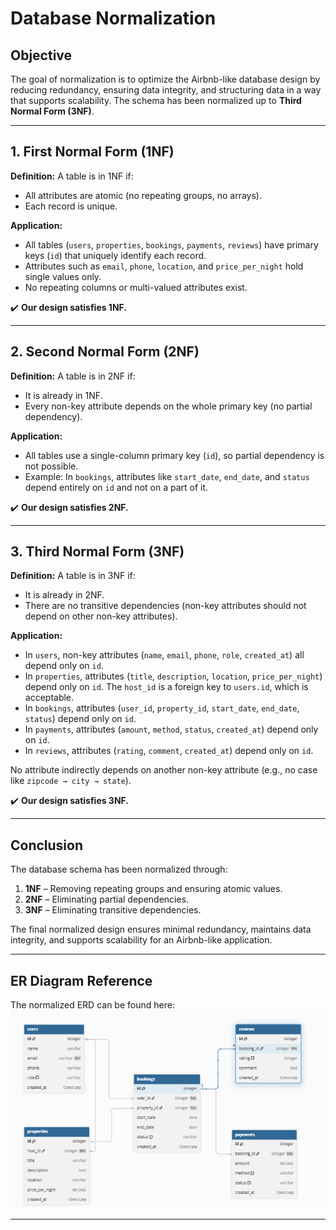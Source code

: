 # Database Normalization

## Objective
The goal of normalization is to optimize the Airbnb-like database design by reducing redundancy, ensuring data integrity, and structuring data in a way that supports scalability. The schema has been normalized up to **Third Normal Form (3NF)**.

---

## 1. First Normal Form (1NF)
**Definition:** A table is in 1NF if:
- All attributes are atomic (no repeating groups, no arrays).
- Each record is unique.

**Application:**
- All tables (`users`, `properties`, `bookings`, `payments`, `reviews`) have primary keys (`id`) that uniquely identify each record.
- Attributes such as `email`, `phone`, `location`, and `price_per_night` hold single values only.
- No repeating columns or multi-valued attributes exist.

✔️ **Our design satisfies 1NF.**

---

## 2. Second Normal Form (2NF)
**Definition:** A table is in 2NF if:
- It is already in 1NF.
- Every non-key attribute depends on the whole primary key (no partial dependency).

**Application:**
- All tables use a single-column primary key (`id`), so partial dependency is not possible.
- Example: In `bookings`, attributes like `start_date`, `end_date`, and `status` depend entirely on `id` and not on a part of it.

✔️ **Our design satisfies 2NF.**

---

## 3. Third Normal Form (3NF)
**Definition:** A table is in 3NF if:
- It is already in 2NF.
- There are no transitive dependencies (non-key attributes should not depend on other non-key attributes).

**Application:**
- In `users`, non-key attributes (`name`, `email`, `phone`, `role`, `created_at`) all depend only on `id`.
- In `properties`, attributes (`title`, `description`, `location`, `price_per_night`) depend only on `id`. The `host_id` is a foreign key to `users.id`, which is acceptable.
- In `bookings`, attributes (`user_id`, `property_id`, `start_date`, `end_date`, `status`) depend only on `id`.
- In `payments`, attributes (`amount`, `method`, `status`, `created_at`) depend only on `id`.
- In `reviews`, attributes (`rating`, `comment`, `created_at`) depend only on `id`.

No attribute indirectly depends on another non-key attribute (e.g., no case like `zipcode → city → state`).

✔️ **Our design satisfies 3NF.**

---

## Conclusion
The database schema has been normalized through:
1. **1NF** – Removing repeating groups and ensuring atomic values.  
2. **2NF** – Eliminating partial dependencies.  
3. **3NF** – Eliminating transitive dependencies.  

The final normalized design ensures minimal redundancy, maintains data integrity, and supports scalability for an Airbnb-like application.

---

## ER Diagram Reference
The normalized ERD can be found here:  
![Normalized ERD](normalized_ERD.png)


---
